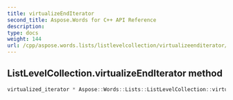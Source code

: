 ```yaml
---
title: virtualizeEndIterator
second_title: Aspose.Words for C++ API Reference
description: 
type: docs
weight: 144
url: /cpp/aspose.words.lists/listlevelcollection/virtualizeenditerator/
---
```

## ListLevelCollection.virtualizeEndIterator method




```cpp
virtualized_iterator * Aspose::Words::Lists::ListLevelCollection::virtualizeEndIterator() override
```

